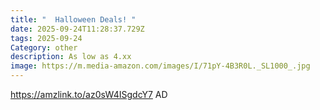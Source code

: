 ```yaml
---
title: "  Halloween Deals! "
date: 2025-09-24T11:28:37.729Z
tags: 2025-09-24
Category: other
description: As low as 4.xx
image: https://m.media-amazon.com/images/I/71pY-4B3R0L._SL1000_.jpg
---
```

https://amzlink.to/az0sW4ISgdcY7
AD